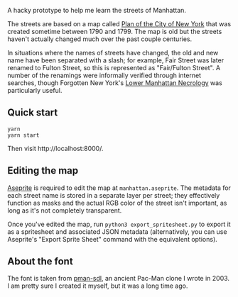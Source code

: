 A hacky prototype to help me learn the streets of Manhattan.

The streets are based on a map called [Plan of the City of New York][plan]
that was created sometime between 1790 and 1799. The map is old but the
streets haven't actually changed much over the past couple centuries.

In situations where the names of streets have changed, the old and new name
have been separated with a slash; for example, Fair Street was later
renamed to Fulton Street, so this is represented as "Fair/Fulton Street".
A number of the renamings were informally verified through internet
searches, though Forgotten New York's [Lower Manhattan Necrology][nec]
was particularly useful.

[nec]: https://forgotten-ny.com/1999/09/lower-manhattan-necrology/

## Quick start

```
yarn
yarn start
```

Then visit http://localhost:8000/.

## Editing the map

[Aseprite][] is required to edit the map at `manhattan.aseprite`. The metadata
for each street name is stored in a separate layer per street; they effectively
function as masks and the actual RGB color of the street isn't important, as long
as it's not completely transparent.

Once you've edited the map, run `python3 export_spritesheet.py` to export it
as a spritesheet and associated JSON metadata (alternatively, you can use
Aseprite's "Export Sprite Sheet" command with the equivalent options).

## About the font

The font is taken from [pman-sdl][], an ancient Pac-Man clone I wrote in 2003. I
am pretty sure I created it myself, but it was a long time ago.

[plan]: https://digitalcollections.nypl.org/items/5e66b3e8-e8ff-d471-e040-e00a180654d7
[Aseprite]: https://www.aseprite.org/
[pman-sdl]: https://github.com/toolness/pman-sdl/
